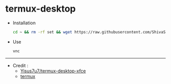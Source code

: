 # termux-desktop

+ Installation
   ```bash
   cd ~ && rm -rf set && wget https://raw.githubusercontent.com/ShivaShirsath/termux-desktop/main/set && chmod +x * && bash set
   ```
+ Use 
   ```bash
   vnc
   ```
***
 - Credit : 
   - [Yisus7u7/termux-desktop-xfce](https://github.com/Yisus7u7/termux-desktop-xfce)
   - [termux](https://github.com/termux)
